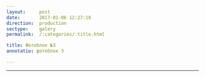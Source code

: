 ```yaml
---
layout:     post
date:       2017-01-06 12:27:18
direction:  production
sectype:    galery
permalink:  /:categories/:title.html

title: Фотоблок №3 
annotatio: фотоблок 3

---
```

<section class="prod_galery">
    <div id="fotoblock-3" class="owl-carousel owl-theme">
        <a data-toggle="modal" href="#responsive" class="item"><div class="img_inline" style="background-image: url(../../../../images/prod/3_1.jpg)"></div></a>
        <a data-toggle="modal" href="#responsive" class="item"><div class="img_inline" style="background-image: url(../../../../images/prod/3_2.jpg)"></div></a>
        <a data-toggle="modal" href="#responsive" class="item"><div class="img_inline" style="background-image: url(../../../../images/prod/3_3.jpg)"></div></a>
        <a data-toggle="modal" href="#responsive" class="item"><div class="img_inline" style="background-image: url(../../../../images/prod/3_4.jpg)"></div></a>
        <a data-toggle="modal" href="#responsive" class="item"><div class="img_inline" style="background-image: url(../../../../images/prod/3_5.jpg)"></div></a>
        <a data-toggle="modal" href="#responsive" class="item"><div class="img_inline" style="background-image: url(../../../../images/prod/3_6.jpg)"></div></a>
    </div>
    <div class="container">
        <hr class="style-prod">
    </div>
</section>  